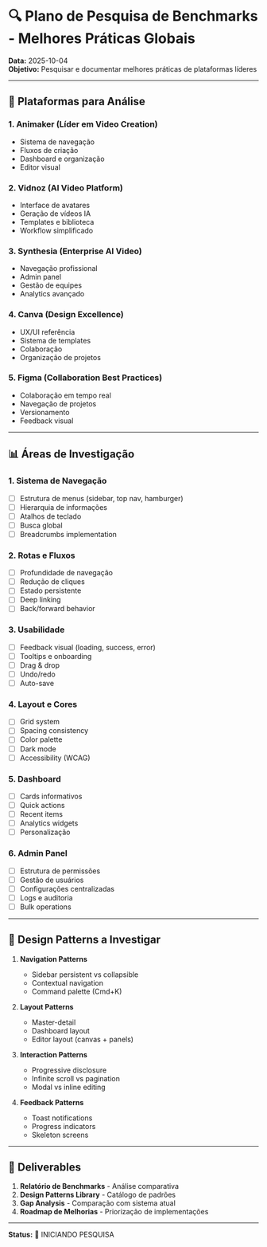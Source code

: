 # 🔍 Plano de Pesquisa de Benchmarks - Melhores Práticas Globais

**Data:** 2025-10-04  
**Objetivo:** Pesquisar e documentar melhores práticas de plataformas líderes

---

## 🎯 Plataformas para Análise

### 1. **Animaker** (Líder em Video Creation)
- Sistema de navegação
- Fluxos de criação
- Dashboard e organização
- Editor visual

### 2. **Vidnoz** (AI Video Platform)
- Interface de avatares
- Geração de vídeos IA
- Templates e biblioteca
- Workflow simplificado

### 3. **Synthesia** (Enterprise AI Video)
- Navegação profissional
- Admin panel
- Gestão de equipes
- Analytics avançado

### 4. **Canva** (Design Excellence)
- UX/UI referência
- Sistema de templates
- Colaboração
- Organização de projetos

### 5. **Figma** (Collaboration Best Practices)
- Colaboração em tempo real
- Navegação de projetos
- Versionamento
- Feedback visual

---

## 📊 Áreas de Investigação

### 1. Sistema de Navegação
- [ ] Estrutura de menus (sidebar, top nav, hamburger)
- [ ] Hierarquia de informações
- [ ] Atalhos de teclado
- [ ] Busca global
- [ ] Breadcrumbs implementation

### 2. Rotas e Fluxos
- [ ] Profundidade de navegação
- [ ] Redução de cliques
- [ ] Estado persistente
- [ ] Deep linking
- [ ] Back/forward behavior

### 3. Usabilidade
- [ ] Feedback visual (loading, success, error)
- [ ] Tooltips e onboarding
- [ ] Drag & drop
- [ ] Undo/redo
- [ ] Auto-save

### 4. Layout e Cores
- [ ] Grid system
- [ ] Spacing consistency
- [ ] Color palette
- [ ] Dark mode
- [ ] Accessibility (WCAG)

### 5. Dashboard
- [ ] Cards informativos
- [ ] Quick actions
- [ ] Recent items
- [ ] Analytics widgets
- [ ] Personalização

### 6. Admin Panel
- [ ] Estrutura de permissões
- [ ] Gestão de usuários
- [ ] Configurações centralizadas
- [ ] Logs e auditoria
- [ ] Bulk operations

---

## 🎨 Design Patterns a Investigar

1. **Navigation Patterns**
   - Sidebar persistent vs collapsible
   - Contextual navigation
   - Command palette (Cmd+K)

2. **Layout Patterns**
   - Master-detail
   - Dashboard layout
   - Editor layout (canvas + panels)

3. **Interaction Patterns**
   - Progressive disclosure
   - Infinite scroll vs pagination
   - Modal vs inline editing

4. **Feedback Patterns**
   - Toast notifications
   - Progress indicators
   - Skeleton screens

---

## 📝 Deliverables

1. **Relatório de Benchmarks** - Análise comparativa
2. **Design Patterns Library** - Catálogo de padrões
3. **Gap Analysis** - Comparação com sistema atual
4. **Roadmap de Melhorias** - Priorização de implementações

---

**Status:** 🚀 INICIANDO PESQUISA
